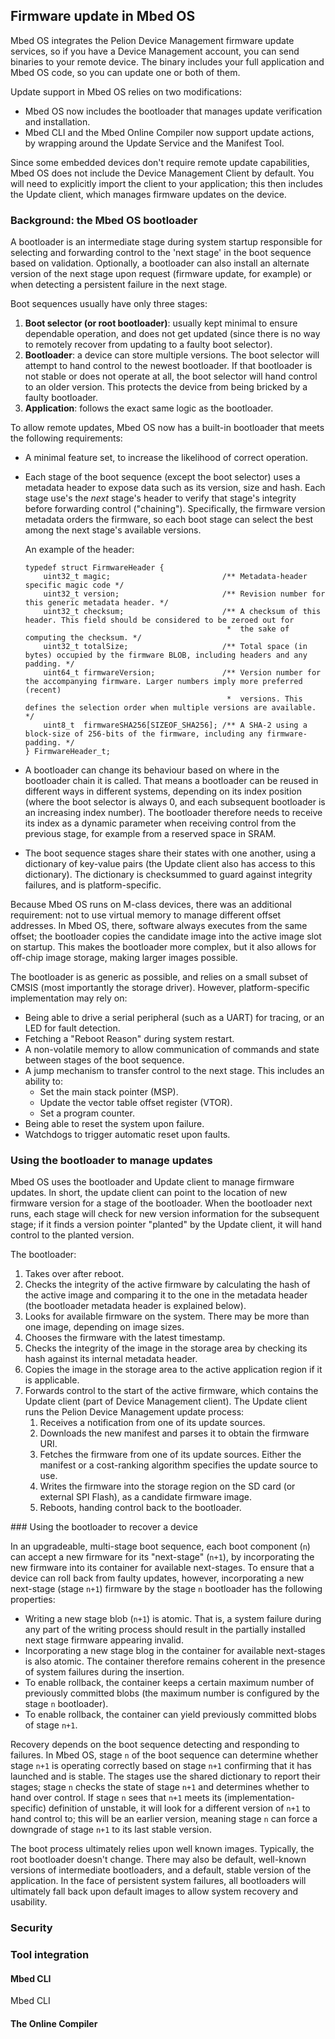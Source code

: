 ## Firmware update in Mbed OS

Mbed OS integrates the Pelion Device Management firmware update services, so if you have a Device Management account, you can send binaries to your remote device. The binary includes your full application and Mbed OS code, so you can update one or both of them.

Update support in Mbed OS relies on two modifications:

* Mbed OS now includes the bootloader that manages update verification and installation.
* Mbed CLI and the Mbed Online Compiler now support update actions, by wrapping around the Update Service and the Manifest Tool.<!--All of these will need links. Later.-->

<span class="tips">Since some embedded devices don't require remote update capabilities, Mbed OS does not include the Device Management Client by default. You will need to explicitly import the client to your application; this then includes the Update client, which manages firmware updates on the device.</span>

### Background: the Mbed OS bootloader

A bootloader is an intermediate stage during system startup responsible for selecting and forwarding control to the 'next stage' in the boot sequence based on validation. Optionally, a bootloader can also install an alternate version of the next stage upon request (firmware update, for example) or when detecting a persistent failure in the next stage.

Boot sequences usually have only three stages:

1. **Boot selector (or root bootloader)**: usually kept minimal to ensure dependable operation, and does not get updated (since there is no way to remotely recover from updating to a faulty boot selector).
1. **Bootloader**: a device can store multiple versions. The boot selector will attempt to hand control to the newest bootloader. If that bootloader is not stable or does not operate at all, the boot selector will hand control to an older version. This protects the device from being bricked by a faulty bootloader.
1. **Application**: follows the exact same logic as the bootloader.

To allow remote updates, Mbed OS now has a built-in bootloader that meets the following requirements:

* A minimal feature set, to increase the likelihood of correct operation.
* Each stage of the boot sequence (except the boot selector) uses a metadata header to expose data such as its version, size and hash. Each stage use's the *next* stage's header to verify that stage's integrity before forwarding control ("chaining"). Specifically, the firmware version metadata orders the firmware, so each boot stage can select the best among the next stage's available versions.

    An example of the header:<!--Is that the Mbed OS structure?-->

    ```
    typedef struct FirmwareHeader {
        uint32_t magic;                         /** Metadata-header specific magic code */
        uint32_t version;                       /** Revision number for this generic metadata header. */
        uint32_t checksum;                      /** A checksum of this header. This field should be considered to be zeroed out for
                                                 *  the sake of computing the checksum. */
        uint32_t totalSize;                     /** Total space (in bytes) occupied by the firmware BLOB, including headers and any padding. */
        uint64_t firmwareVersion;               /** Version number for the accompanying firmware. Larger numbers imply more preferred (recent)
                                                 *  versions. This defines the selection order when multiple versions are available. */
        uint8_t  firmwareSHA256[SIZEOF_SHA256]; /** A SHA-2 using a block-size of 256-bits of the firmware, including any firmware-padding. */
    } FirmwareHeader_t;
    ```
* A bootloader can change its behaviour based on where in the bootloader chain it is called. That means a bootloader can be reused in different ways in different systems, depending on its index position (where the boot selector is always 0, and each subsequent bootloader is an increasing index number). The bootloader therefore needs to receive its index as a dynamic parameter when receiving control from the previous stage, for example from a reserved space in SRAM. <!--But what mechanism does Mbed OS use?-->
* The boot sequence stages share their states with one another, using a dictionary of key-value pairs (the Update client also has access to this dictionary). The dictionary is checksummed to guard against integrity failures, and is platform-specific.

Because Mbed OS runs on M-class devices, there was an additional requirement: not to use virtual memory to manage different offset addresses. In Mbed OS, there, software always executes from the same offset; the bootloader copies the candidate image into the active image slot on startup. This makes the bootloader more complex, but it also allows for off-chip image storage, making larger images possible.

The bootloader is as generic as possible, and relies on a small subset of CMSIS (most importantly the storage driver). However, platform-specific implementation may rely on:

* Being able to drive a serial peripheral (such as a UART) for tracing, or an LED for fault detection.
* Fetching a "Reboot Reason" during system restart.
* A non-volatile memory to allow communication of commands and state between stages of the boot sequence.
* A jump mechanism to transfer control to the next stage. This includes an ability to:
    * Set the main stack pointer (MSP).
    * Update the vector table offset register (VTOR).
    * Set a program counter.
* Being able to reset the system upon failure.
* Watchdogs to trigger automatic reset upon faults.

<!--What sort of tracing does Mbed OS support?
"Optionally, each stage of the boot sequence could generate tracing output to record progress. Each trace message should mention the boot stage and system time (if available). Each boot stage should also emit trace messages revealing its build version at startup."
-->

### Using the bootloader to manage updates

Mbed OS uses the bootloader and Update client to manage firmware updates. In short, the update client can point to the location of new firmware version for a stage of the bootloader. When the bootloader next runs, each stage will check for new version information for the subsequent stage; if it finds a version pointer "planted" by the Update client, it will hand control to the planted version.

The bootloader:

1. Takes over after reboot.
1. Checks the integrity of the active firmware by calculating the hash of the active image and comparing it to the one in the metadata header (the bootloader metadata header is explained below).
1. Looks for available firmware on the system. There may be more than one image, depending on image sizes.
1. Chooses the firmware with the latest timestamp.
1. Checks the integrity of the image in the storage area by checking its hash against its internal metadata header.
1. Copies the image in the storage area to the active application region if it is applicable.
1. Forwards control to the start of the active firmware, which contains the Update client (part of Device Management client). The Update client runs the Pelion Device Management update process:
    1. Receives a notification from one of its update sources.
    1. Downloads the new manifest and parses it to obtain the firmware URI.
    1. Fetches the firmware from one of its update sources. Either the manifest or a cost-ranking algorithm specifies the update source to use.
    1. Writes the firmware into the storage region on the SD card (or external SPI Flash), as a candidate firmware image.
    1. Reboots, handing control back to the bootloader.

### Using the bootloader to recover a device

In an upgradeable, multi-stage boot sequence, each boot component (`n`) can accept a new firmware for its "next-stage" (`n+1`), by incorporating the new firmware into its container for available next-stages. To ensure that a device can roll back from faulty updates, however, incorporating a new next-stage (stage `n+1`) firmware by the stage `n` bootloader has the following properties:

* Writing a new stage blob (`n+1`) is atomic. That is, a system failure during any part of the writing process should result in the partially installed next stage firmware appearing invalid.
* Incorporating a new stage blog in the container for available next-stages is also atomic. The container therefore remains coherent in the presence of system failures during the insertion.
* To enable rollback, the container keeps a certain maximum number of previously committed blobs (the maximum number is configured by the stage `n` bootloader).
* To enable rollback, the container can yield previously committed blobs of stage `n+1`.

Recovery depends on the boot sequence detecting and responding to failures. In Mbed OS, stage `n` of the boot sequence can determine whether stage `n+1` is operating correctly based on stage `n+1` confirming that it has launched and is stable. The stages use the shared dictionary to report their stages; stage `n` checks the state of stage `n+1` and determines whether to hand over control. If stage `n` sees that `n+1` meets its (implementation-specific<!--Does Mbed OS have a single implementation, or is it platform-specific?-->) definition of unstable, it will look for a different version of `n+1` to hand control to; this will be an earlier version, meaning stage `n` can force a downgrade of stage `n+1` to its last stable version.

The boot process ultimately relies upon well known images. Typically, the root bootloader doesn't change. There may also be default, well-known versions of intermediate bootloaders, and a default, stable version of the application. In the face of persistent system failures, all bootloaders will ultimately fall back upon default images to allow system recovery and usability.

### Security

### Tool integration

#### Mbed CLI
Mbed CLI
<!--Don't need the manifest tool, don't need to access the portal if I'm only updating one device-->
<!--ship a bin file to a server, pull down a developer certificate (not update????) and call the manifest tool-->

#### The Online Compiler
